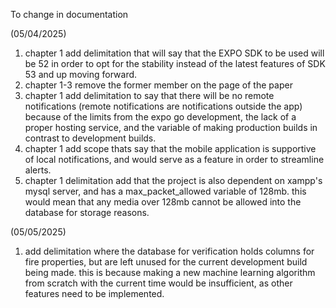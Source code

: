 To change in documentation

(05/04/2025)

1. chapter 1 add delimitation that will say that the EXPO SDK to be used will be 52 in order to opt for the stability instead of the latest features of SDK 53 and up moving forward.
2. chapter 1-3 remove the former member on the page of the paper
3. chapter 1 add delimitation to say that there will be no remote notifications (remote notifications are notifications outside the app) because of the limits from the expo go development, the lack of a proper hosting service, and the variable of making production builds in contrast to development builds.
4. chapter 1 add scope thats say that the mobile application is supportive of local notifications, and would serve as a feature in order to streamline alerts.
5. chapter 1 delimitation add that the project is also dependent on xampp's mysql server, and has a max_packet_allowed variable of 128mb. this would mean that any media over 128mb cannot be allowed into the database for storage reasons.

(05/05/2025)

1. add delimitation where the database for verification holds columns for fire properties, but are left unused for the current development build being made. this is because making a new machine learning algorithm from scratch with the current time would be insufficient, as other features need to be implemented.
